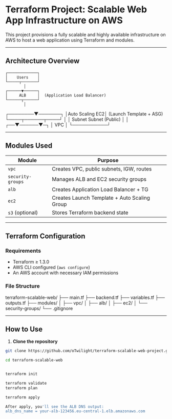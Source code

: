 # Terraform Project: Scalable Web App Infrastructure on AWS

This project provisions a fully scalable and highly available infrastructure on AWS to host a web application using Terraform and modules.

---

##  Architecture Overview

    ┌─────────────┐
    │    Users    │
    └─────┬───────┘
            │
    ┌──────▼──────┐
    │     ALB     │  (Application Load Balancer)
    └──────┬──────┘
            │
   ┌────────▼───────┐
   │Auto Scaling EC2│  (Launch Template + ASG)
   └────┬──────┬────┘
        │      │
     Subnet  Subnet  (Public)
        │      │
     ┌──▼──────▼─┐
     │    VPC    │
     └───────────┘

---

##  Modules Used

| Module         | Purpose                                   |
|----------------|-------------------------------------------|
| `vpc`          | Creates VPC, public subnets, IGW, routes  |
| `security-groups` | Manages ALB and EC2 security groups      |
| `alb`          | Creates Application Load Balancer + TG    |
| `ec2`          | Creates Launch Template + Auto Scaling Group |
| `s3` (optional) | Stores Terraform backend state            |

---

##  Terraform Configuration

### Requirements

- Terraform ≥ 1.3.0
- AWS CLI configured (`aws configure`)
- An AWS account with necessary IAM permissions

### File Structure

terraform-scalable-web/
├── main.tf
├── backend.tf
├── variables.tf
├── outputs.tf
├── modules/
│ ├── vpc/
│ ├── alb/
│ ├── ec2/
│ └── security-groups/
└── .gitignore

---

##  How to Use

1. **Clone the repository**

```bash
git clone https://github.com/oTwilight/terraform-scalable-web-project.git

cd terraform-scalable-web


terraform init

terraform validate
terraform plan

terraform apply

After apply, you'll see the ALB DNS output:
alb_dns_name = your-alb-123456.eu-central-1.elb.amazonaws.com
